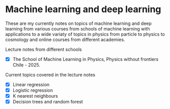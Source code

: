# Machine learning and deep learning 

These are my currently notes on topics of machine learning and deep learning
from various courses from schools of machine learning with applications to a wide
variaty of topics in physics from particle to physics to cosmology and online courses
from different academies.

Lecture notes from different schools
- [X] The School of Machine Learning in Physics, Physics without frontiers Chile - 2025.

Current topics covered in the lecture notes
- [X] Linear regression
- [X] Logistic regression
- [X] K nearest neighbours
- [X] Decision trees and random forest
